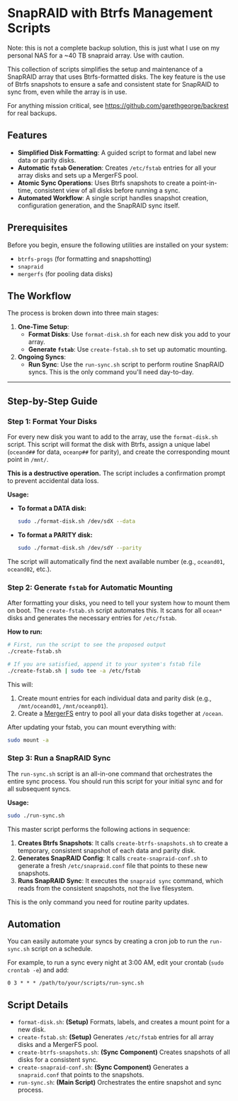 # SnapRAID with Btrfs Management Scripts

Note: this is not a complete backup solution, this is just what I use on my personal NAS for a ~40 TB snapraid array. Use with caution.

This collection of scripts simplifies the setup and maintenance of a SnapRAID array that uses Btrfs-formatted disks. The key feature is the use of Btrfs snapshots to ensure a safe and consistent state for SnapRAID to sync from, even while the array is in use.

For anything mission critical, see https://github.com/garethgeorge/backrest for real backups.

## Features

- **Simplified Disk Formatting**: A guided script to format and label new data or parity disks.
- **Automatic `fstab` Generation**: Creates `/etc/fstab` entries for all your array disks and sets up a MergerFS pool.
- **Atomic Sync Operations**: Uses Btrfs snapshots to create a point-in-time, consistent view of all disks before running a sync.
- **Automated Workflow**: A single script handles snapshot creation, configuration generation, and the SnapRAID sync itself.

## Prerequisites

Before you begin, ensure the following utilities are installed on your system:
- `btrfs-progs` (for formatting and snapshotting)
- `snapraid`
- `mergerfs` (for pooling data disks)

## The Workflow

The process is broken down into three main stages:

1.  **One-Time Setup**:
    -   **Format Disks**: Use `format-disk.sh` for each new disk you add to your array.
    -   **Generate `fstab`**: Use `create-fstab.sh` to set up automatic mounting.
2.  **Ongoing Syncs**:
    -   **Run Sync**: Use the `run-sync.sh` script to perform routine SnapRAID syncs. This is the only command you'll need day-to-day.

---

## Step-by-Step Guide

### Step 1: Format Your Disks

For every new disk you want to add to the array, use the `format-disk.sh` script. This script will format the disk with Btrfs, assign a unique label (`oceand##` for data, `oceanp##` for parity), and create the corresponding mount point in `/mnt/`.

**This is a destructive operation.** The script includes a confirmation prompt to prevent accidental data loss.

**Usage:**

-   **To format a DATA disk:**
    ```bash
    sudo ./format-disk.sh /dev/sdX --data
    ```

-   **To format a PARITY disk:**
    ```bash
    sudo ./format-disk.sh /dev/sdY --parity
    ```

The script will automatically find the next available number (e.g., `oceand01`, `oceand02`, etc.).

### Step 2: Generate `fstab` for Automatic Mounting

After formatting your disks, you need to tell your system how to mount them on boot. The `create-fstab.sh` script automates this. It scans for all `ocean*` disks and generates the necessary entries for `/etc/fstab`.

**How to run:**

```bash
# First, run the script to see the proposed output
./create-fstab.sh

# If you are satisfied, append it to your system's fstab file
./create-fstab.sh | sudo tee -a /etc/fstab
```

This will:
1.  Create mount entries for each individual data and parity disk (e.g., `/mnt/oceand01`, `/mnt/oceanp01`).
2.  Create a [MergerFS](https://github.com/trapexit/mergerfs) entry to pool all your data disks together at `/ocean`.

After updating your fstab, you can mount everything with:
```bash
sudo mount -a
```

### Step 3: Run a SnapRAID Sync

The `run-sync.sh` script is an all-in-one command that orchestrates the entire sync process. You should run this script for your initial sync and for all subsequent syncs.

**Usage:**

```bash
sudo ./run-sync.sh
```

This master script performs the following actions in sequence:
1.  **Creates Btrfs Snapshots**: It calls `create-btrfs-snapshots.sh` to create a temporary, consistent snapshot of each data and parity disk.
2.  **Generates SnapRAID Config**: It calls `create-snapraid-conf.sh` to generate a fresh `/etc/snapraid.conf` file that points to these new snapshots.
3.  **Runs SnapRAID Sync**: It executes the `snapraid sync` command, which reads from the consistent snapshots, not the live filesystem.

This is the only command you need for routine parity updates.

## Automation

You can easily automate your syncs by creating a cron job to run the `run-sync.sh` script on a schedule.

For example, to run a sync every night at 3:00 AM, edit your crontab (`sudo crontab -e`) and add:

```cron
0 3 * * * /path/to/your/scripts/run-sync.sh
```

## Script Details

-   `format-disk.sh`: **(Setup)** Formats, labels, and creates a mount point for a new disk.
-   `create-fstab.sh`: **(Setup)** Generates `/etc/fstab` entries for all array disks and a MergerFS pool.
-   `create-btrfs-snapshots.sh`: **(Sync Component)** Creates snapshots of all disks for a consistent sync.
-   `create-snapraid-conf.sh`: **(Sync Component)** Generates a `snapraid.conf` that points to the snapshots.
-   `run-sync.sh`: **(Main Script)** Orchestrates the entire snapshot and sync process.
